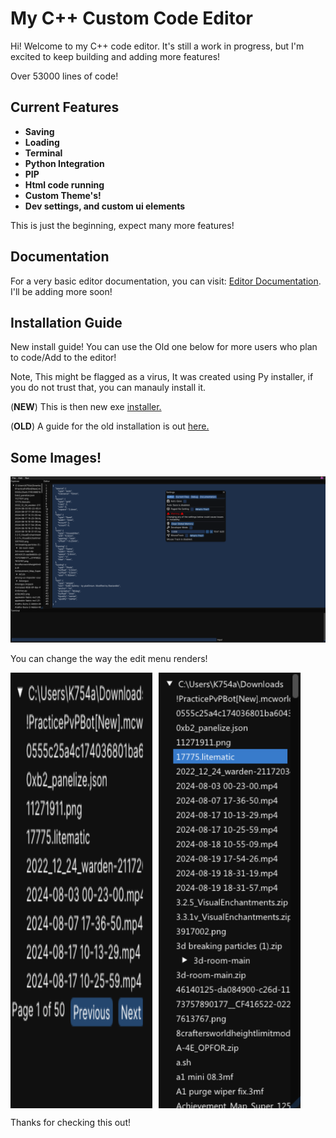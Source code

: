 




# My C++ Custom Code Editor


Hi! Welcome to my C++ code editor. It's still a work in progress, but I'm excited to keep building and adding more features!

Over 53000 lines of code!

## Current Features
- **Saving**
- **Loading**
- **Terminal**
- **Python Integration**
- **PIP**
- **Html code running**
- **Custom Theme's!**
- **Dev settings, and custom ui elements**

This is just the beginning, expect many more features!

## Documentation
For a very basic editor documentation, you can visit: [Editor Documentation](https://k754a.github.io/Editor%20Documentation). I'll be adding more soon!

## Installation Guide


New install guide! You can use the Old one below for more users who plan to code/Add to the editor!

Note, This might be flagged as a virus, It was created using Py installer, if you do not trust that, you can manauly install it.

(**NEW**) This is then new exe [installer.](https://github.com/k754a/C-Custom-Code-Editor/blob/main/Installer/C%20write-INSTALLER.exe)

(**OLD**) A guide for the old installation is out [here.](https://k754a.github.io/Editor%20Documentation)



## Some Images!
![ScreenShot](https://raw.githubusercontent.com/k754a/C-Custom-Code-Editor/main/git%20images/Screenshot%202024-08-20%20181731.png)

You can change the way the edit menu renders!

<div style="display: flex; gap: 10px;">
  <img src="https://raw.githubusercontent.com/k754a/C-Custom-Code-Editor/main/git%20images/Screenshot%202024-08-20%20181754.png" alt="ScreenShot" width="45%">
  <img src="https://raw.githubusercontent.com/k754a/C-Custom-Code-Editor/main/git%20images/Screenshot%202024-08-28%20095949.png" alt="ScreenShot" width="45%">
</div>





Thanks for checking this out!
